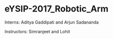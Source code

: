 # eYSIP-2017_Robotic_Arm

Interns: Aditya Gaddipati and Arjun Sadananda

Instructors: Simranjeet and Lohit
